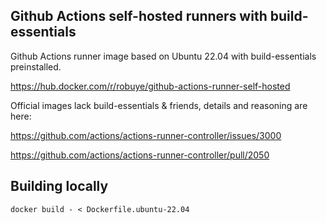 ## Github Actions self-hosted runners with build-essentials

Github Actions runner image based on Ubuntu 22.04 with build-essentials preinstalled.

https://hub.docker.com/r/robuye/github-actions-runner-self-hosted

Official images lack build-essentials & friends, details and reasoning are here:

https://github.com/actions/actions-runner-controller/issues/3000

https://github.com/actions/actions-runner-controller/pull/2050

## Building locally

```
docker build - < Dockerfile.ubuntu-22.04
```

